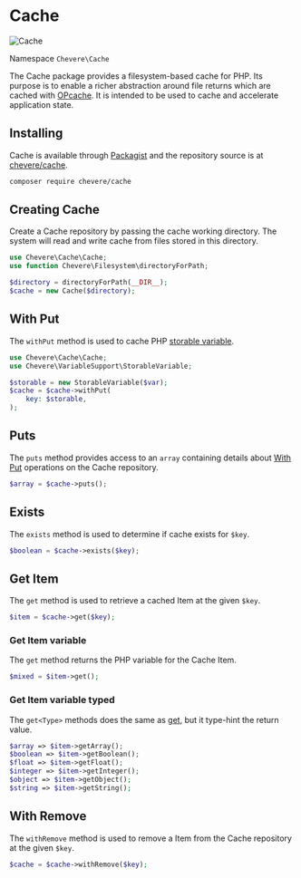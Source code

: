 # Cache

![Cache](/src/packages/cache-logo.svg)

Namespace `Chevere\Cache`

The Cache package provides a filesystem-based cache for PHP. Its purpose is to enable a richer abstraction around file returns which are cached with [OPcache](https://www.php.net/opcache). It is intended to be used to cache and accelerate application state.

## Installing

Cache is available through [Packagist](https://packagist.org/packages/chevere/cache) and the repository source is at [chevere/cache](https://github.com/chevere/cache).

```sh
composer require chevere/cache
```

## Creating Cache

Create a Cache repository by passing the cache working directory. The system will read and write cache from files stored in this directory.

```php
use Chevere\Cache\Cache;
use function Chevere\Filesystem\directoryForPath;

$directory = directoryForPath(__DIR__);
$cache = new Cache($directory);
```

## With Put

The `withPut` method is used to cache PHP [storable variable](./var-support.md#storablevariable).

```php
use Chevere\Cache\Cache;
use Chevere\VariableSupport\StorableVariable;

$storable = new StorableVariable($var);
$cache = $cache->withPut(
    key: $storable,
);
```

## Puts

The `puts` method provides access to an `array` containing details about [With Put](#with-put) operations on the Cache repository.

```php
$array = $cache->puts();
```

## Exists

The `exists` method is used to determine if cache exists for `$key`.

```php
$boolean = $cache->exists($key);
```

## Get Item

The `get` method is used to retrieve a cached Item at the given `$key`.

```php
$item = $cache->get($key);
```

### Get Item variable

The `get` method returns the PHP variable for the Cache Item.

```php
$mixed = $item->get();
```

### Get Item variable typed

The `get<Type>` methods does the same as [get](#get-item-variable), but it type-hint the return value.

```php
$array => $item->getArray();
$boolean => $item->getBoolean();
$float => $item->getFloat();
$integer => $item->getInteger();
$object => $item->getObject();
$string => $item->getString();
```

## With Remove

The `withRemove` method is used to remove a Item from the Cache repository at the given `$key`.

```php
$cache = $cache->withRemove($key);
```
